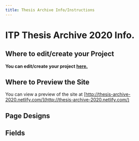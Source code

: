 ```yaml
---
title: Thesis Archive Info/Instructions
---
```


# ITP Thesis Archive 2020 Info.

## Where to edit/create your Project

**You can edit/create your project [here.](https://itp.nyu.edu/thesis2020/wp-admin/)**

## Where to Preview the Site

You can view a preview of the site at [http://thesis-archive-2020.netlify.com/](http://thesis-archive-2020.netlify.com/)

## Page Designs

## Fields